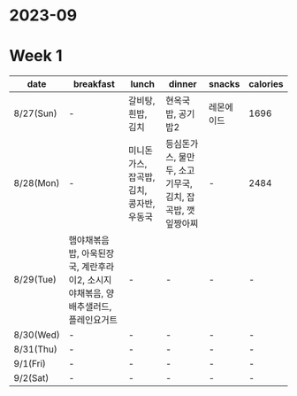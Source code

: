# 2023-09

# Week 1
|date|breakfast|lunch|dinner|snacks|calories|
|---|---|---|---|---|---|
|8/27(Sun)|-|갈비탕, 흰밥, 김치|현옥국밥, 공기밥2|레몬에이드|1696|
|8/28(Mon)|-|미니돈가스, 잡곡밥, 김치, 콩자반, 우동국|등심돈가스, 물만두, 소고기무국, 김치, 잡곡밥, 깻잎짱아찌|-|2484|
|8/29(Tue)|햄야채볶음밥, 아욱된장국, 계란후라이2, 소시지야채볶음, 양배추샐러드, 플레인요거트|-|-|-|-|
|8/30(Wed)|-|-|-|-|-|
|8/31(Thu)|-|-|-|-|-|
|9/1(Fri)|-|-|-|-|-|
|9/2(Sat)|-|-|-|-|-|
